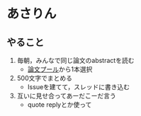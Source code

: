 # あさりん

## やること
1. 毎朝，みんなで同じ論文のabstractを読む
    - [論文プール](https://docs.google.com/spreadsheets/d/1DnMHNrzvC5gyRczbitti8L7y7RInisfZUWuXKK6ftNY/edit#gid=0)から1本選択
2. 500文字でまとめる
    - Issueを建てて，スレッドに書き込む
3. 互いに見せ合ってあーだこーだ言う
    - quote replyとか使って

